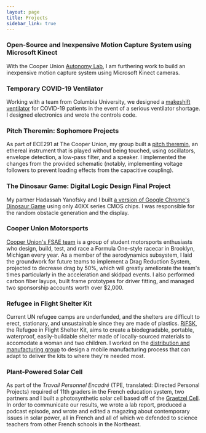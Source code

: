 ```yaml
---
layout: page
title: Projects
sidebar_link: true
---
```

### Open-Source and Inexpensive Motion Capture System using Microsoft Kinect
With the Cooper Union [Autonomy Lab](https://autonomylab.nyc), I am furthering work to build an inexpensive motion capture system using Microsoft Kinect cameras.

### Temporary COVID-19 Ventilator
Working with a team from Columbia University, we designed a [makeshift ventilator](https://docs.google.com/presentation/d/1HfpuJJX7hhtkSMgyB17YvybOcqpso5rSmR06rWZg86w/edit?usp=sharing) for COVID-19 patients in the event of a serious ventilator shortage. I designed electronics and wrote the controls code.

### Pitch Theremin: Sophomore Projects
As part of ECE291 at The Cooper Union, my group built a [pitch theremin](https://docs.google.com/document/d/1SeXoJaNbIeLjNpwCGp_wtSrwWCHZ9YC8OHh2F3PvuhA/edit?usp=sharing), an ethereal instrument that is played without being touched, using oscillators, envelope detection, a low-pass filter, and a speaker. I implemented the changes from the provided schematic (notably, implementing voltage followers to prevent loading effects from the capacitive coupling).

### The Dinosaur Game: Digital Logic Design Final Project
My partner Hadassah Yanofsky and I built [a version of Google Chrome's Dinosaur Game](https://docs.google.com/document/d/1f7AopN-quus8UlS3rx4m_0wKX9mxa_iP11Y8uOVm4rU/edit?usp=sharing) using only 40XX series CMOS chips. I was responsible for the random obstacle generation and the display.

### Cooper Union Motorsports

[Cooper Union's FSAE team](http://fsae.cooper.edu) is a group of student motorsports enthusiasts who design, build, test, and race a Formula One-style racecar in Brooklyn, Michigan every year. As a member of the aerodynamics subsystem, I laid the groundwork for future teams to implement a Drag Reduction System, projected to decrease drag by 50%, which will greatly ameliorate the team's times particularly in the acceleration and skidpad events. I also performed carbon fiber layups, built frame prototypes for driver fitting, and managed two sponsorship accounts worth over $2,000.

### Refugee in Flight Shelter Kit
Current UN refugee camps are underfunded, and the shelters are difficult to erect, stationary, and unsustainable since they are made of plastics. [RiFSK](http://rifsk.org), the Refugee in Flight Shelter Kit, aims to create a biodegradable, portable, waterproof, easily-buildable shelter made of locally-sourced materials to accomodate a woman and two children. I worked on the [distribution and manufacturing group](https://docs.google.com/document/d/1nLI4qcUVZ-68dS0TsVXtv8S5MznLuZRTQDaR6OBwhnM/edit?usp=sharing) to design a mobile manufacturing process that can adapt to deliver the kits to where they're needed most.

### Plant-Powered Solar Cell
As part of the _Travail Personnel Encadré_ (TPE, translated: Directed Personal Projects) required of 11th graders in the French education system, two partners and I built a photosynthetic solar cell based off of the [Graetzel Cell](https://en.wikipedia.org/wiki/Dye-sensitized_solar_cell). In order to communicate our results, we wrote a lab report, produced a podcast episode, and wrote and edited a magazing about contemporary issues in solar power, all in French and all of which we defended to science teachers from other French schools in the Northeast.

